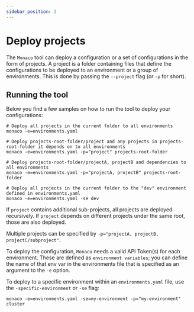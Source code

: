 ```yaml
---
sidebar_position: 2
---
```


# Deploy projects

The `Monaco` tool can deploy a configuration or a set of configurations in the form of projects. 
A project is a folder containing files that define the configurations to be deployed to an environment or a group of environments. 
This is done by passing the `--project` flag (or `-p` for short).

## Running the tool

Below you find a few samples on how to run the tool to deploy your configurations:

```shell
# Deploy all projects in the current folder to all environments
monaco -e=environments.yaml

# Deploy projects-root-folder/project and any projects in projects-root-folder it depends on to all environments
monaco -e=environments.yaml -p="project" projects-root-folder

# Deploy projects-root-folder/projectA, projectB and dependencies to all environments
monaco -e=environments.yaml -p="projectA, projectB" projects-root-folder

# Deploy all projects in the current folder to the "dev" environment defined in environments.yaml
monaco -e=environments.yaml -se dev
```

If `project` contains additional sub-projects, all projects are deployed recursively. If `project` depends on different projects under the same root,
those are also deployed.

Multiple projects can be specified by `-p="projectA, projectB, projectC/subproject"`.

To deploy the configuration, `Monaco` needs a valid API Token(s) for each environment.
These are defined as `environment variables`; you can define the name of that env var in the environments file that is specified as an argument to the `-e` option.

To deploy to a specific environment within an `environments.yaml` file, use the `-specific-environment` or `-se` flag:

```shell
monaco -e=environments.yaml -se=my-environment -p="my-environment" cluster
```
